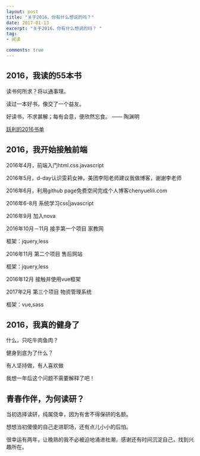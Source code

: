 ```yaml
---
layout: post
title: "关于2016，你有什么想说的吗？"
date: 2017-01-13
excerpt: "关于2016，你有什么想说的吗？ "
tag:
- 阅读

comments: true
---
```


## 2016，我读的55本书

读书何所求？将以通事理。

读过一本好书，像交了一个益友。

好读书，不求甚解；每有会意，便欣然忘食。 —— 陶渊明

[跃利的2016书单](http://chenyuelili.com/reading-in-2016/ "2016书单")

## 2016，我开始接触前端

2016年4月，前端入门html.css.javascript

2016年5月，d-day认识雯莉女神，美团李阳老师建议我做博客，谢谢李老师

2016年6月，利用github page免费空间完成个人博客chenyuelili.com

2016年6-8月 系统学习css|javascript

2016年9月 加入nova

2016年10月－11月 接手第一个项目 家教网

框架：jquery,less 

2016年11月 第二个项目 售后网站

框架：jquery,less

2016年12月 接触并使用vue框架

2017年2月  第三个项目 物资管理系统

框架：vue,sass

## 2016，我真的健身了

什么，只吃牛肉鱼肉？

健身到底为了什么？

有人坚持做，有人喜欢做

我想一年后这个问题不需要解释了吧！

## 青春作伴，为何读研？

当初选择读研，纯属侥幸，因为有舍不得保研的名额。

想想当初傻傻的自己走进职场，还有点儿小小的后怕。

很幸运有两年，让晚熟的我不必被迫地涌进社潮，感谢还有时间沉淀自己，找到兴趣所在。



